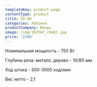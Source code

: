 ```yaml
---
templateKey: product-page
contentType: product
title: ЛЭ-80
categories: Лобзики
productCompany: Вихрь
image: /img/182567_r6483.jpg
price: '2160'
---
```

Номинальная мощность - 750 Вт

Глубина реза: металл, дерево - 10/80 мм

Ход штока - 500-3000 ход/мин

Вес нетто - 2,1
